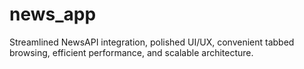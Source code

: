 # news_app
Streamlined NewsAPI integration, polished UI/UX, convenient tabbed browsing, efficient performance, and scalable architecture.
